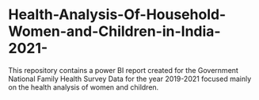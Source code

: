 # Health-Analysis-Of-Household-Women-and-Children-in-India-2021-
This repository contains a power BI report created for the Government National Family Health Survey Data for the year 2019-2021 focused mainly on the health analysis of women and children.
